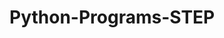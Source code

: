 # Python-Programs-STEP
        
    
                    
                                  
                            
                                             
                
      
  
